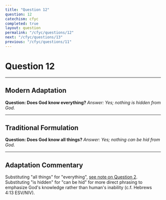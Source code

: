 ```yaml
---
title: "Question 12"
question: 12
catechism: cfyc
completed: true
layout: question
permalink: "/cfyc/questions/12"
next: "/cfyc/questions/13"
previous: "/cfyc/questions/11"
---
```

# Question 12
---
## Modern Adaptation
<strong>
    Question: Does God know everything?
</strong>

<em>
    Answer: Yes; nothing is hidden from God.
</em>

---
## Traditional Formulation
<strong>
    Question: Does God know all things?
</strong>

<em>
    Answer: Yes; nothing can be hid from God.
</em>

---
## Adaptation Commentary
Substituting "all things" for "everything", [see note on Question 2](/cfyc/questions/2).
Substituting "is hidden" for "can be hid" for more direct phrasing to emphasize God's knowledge rather than
human's inability (c.f. Hebrews 4:13 ESV/NIV).
